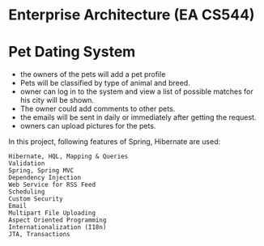# Enterprise Architecture (EA CS544)

# Pet Dating System

- the owners of the pets will add a pet profile
- Pets will be classified by type of animal and breed. 
- owner can log in to the system and view a list of possible matches for his city will be shown. 
- The owner could add comments to other pets. 
- the emails will be sent in daily or immediately after getting the request.
- owners can upload pictures for the pets.

In this project, following features of Spring, Hibernate are used:

    Hibernate, HQL, Mapping & Queries
    Validation
    Spring, Spring MVC
    Dependency Injection
    Web Service for RSS Feed
    Scheduling
    Custom Security
    Email
    Multipart File Uploading
    Aspect Oriented Programming
    Internationalization (I18n)
    JTA, Transactions
